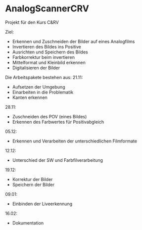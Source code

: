 # AnalogScannerCRV
Projekt für den Kurs C&amp;RV

Ziel:
- Erkennen und Zuschneiden der Bilder auf eines Analogfilms
- Invertieren des Bildes ins Positive
- Ausrichten und Speichern des Bildes
- Farbkorrektur beim invertieren
- Mittelformat und Kleinbild erkennen
- Digitalisieren der Bilder


Die Arbeitspakete bestehen aus:
21.11:
- Aufsetzen der Umgebung
- Einarbeiten in die Problematik
- Kanten erkennen

28.11:
- Zuschneiden des POV (eines Bildes)
- Erkennen des Farbwertes für Positivabgleich

05.12:
- Erkennen und Verarbeiten der unterschiedlichen Filmformate

12.12:
- Unterschied der SW und Farbfilverarbeitung

19.12:
- Korrektur der Bilder
- Speichern der Bilder

09.01:
- Einbinden der Liveerkennung

16.02:
- Dokumentation
